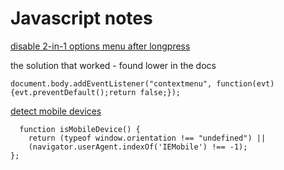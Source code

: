 # Javascript notes

[disable 2-in-1 options menu after longpress](https://stackoverflow.com/questions/381795/how-to-disable-right-click-context-menu-in-javascript)

the solution that worked - found lower in the docs
```
document.body.addEventListener("contextmenu", function(evt){evt.preventDefault();return false;});
```

[detect mobile devices](https://coderwall.com/p/i817wa/one-line-function-to-detect-mobile-devices-with-javascript)
```
  function isMobileDevice() {
    return (typeof window.orientation !== "undefined") ||
    (navigator.userAgent.indexOf('IEMobile') !== -1);
};
```
